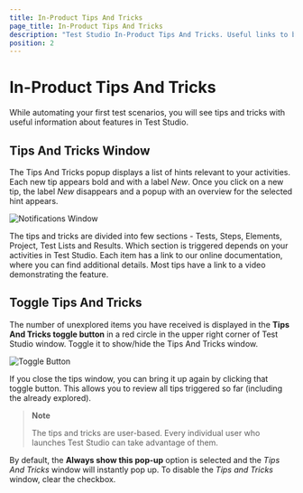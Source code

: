 ```yaml
---
title: In-Product Tips And Tricks
page_title: In-Product Tips And Tricks
description: "Test Studio In-Product Tips And Tricks. Useful links to boost up the Test Studio learning curve. Find useful links in the product as you design your test project"
position: 2
---
```

# In-Product Tips And Tricks

While automating your first test scenarios, you will see tips and tricks with useful information about features in Test Studio.

## Tips And Tricks Window

The Tips And Tricks popup displays a list of hints relevant to your activities. Each new tip appears bold and with a label *New*. Once you click on a new tip, the label *New* disappears and a popup with an overview for the selected hint appears.

![Notifications Window][2]

The tips and tricks are divided into few sections - Tests, Steps, Elements, Project, Test Lists and Results. Which section is triggered depends on your activities in Test Studio. Each item has a link to our online documentation, where you can find additional details. Most tips have a link to a video demonstrating the feature.

## Toggle Tips And Tricks

The number of unexplored items you have received is displayed in the **Tips And Tricks toggle button** in a red circle in the upper right corner of Test Studio window. Toggle it to show/hide the Tips And Tricks window.

![Toggle Button][1]

If you close the tips window, you can bring it up again by clicking that toggle button. This allows you to review all tips triggered so far (including the already explored).

>**Note**
>
>The tips and tricks are user-based. Every individual user who launches Test Studio can take advantage of them.

By default, the **Always show this pop-up** option is selected and the *Tips And Tricks* window will instantly pop up. To disable the *Tips and Tricks* window, clear the checkbox.

[1]: /img/automated-tests/customize-project/in-product-tips-tricks/fig1.png
[2]: /img/automated-tests/customize-project/in-product-tips-tricks/fig2.png